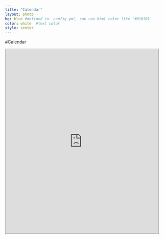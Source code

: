 ```yaml
---
title: "Calendar"
layout: photo
bg: blue #defined in _config.yml, can use html color like '#010101'
color: white  #text color
style: center
---
```

#Calendar
<iframe src="https://www.google.com/calendar/embed?mode=AGENDA&amp;height=600&amp;wkst=1&amp;bgcolor=%2333ccff&amp;src=bib1nadeq9tc8sg5aqiivahqt8%40group.calendar.google.com&amp;color=%232952A3&amp;ctz=Australia%2FBrisbane" style=" border:solid 1px #777 " width="500" height="600" frameborder="0" scrolling="no"></iframe>
